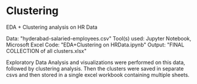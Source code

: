 # Clustering
EDA + Clustering analysis on HR Data 

Data: "hyderabad-salaried-employees.csv"
Tool(s) used: Jupyter Notebook, Microsoft Excel
Code: "EDA+Clustering on HRData.ipynb"
Output: "FINAL COLLECTION of all clusters.xlsx"

Exploratory Data Analysis and visualizations were performed on this data, followed by clustering analysis.
Then the clusters were saved in separate csvs and then stored in a single excel workbook containing multiple sheets.
